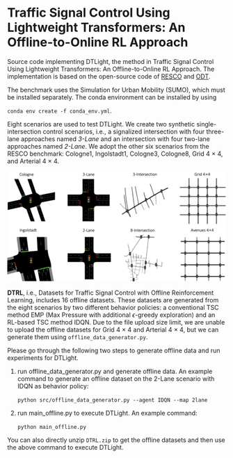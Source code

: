 # Traffic Signal Control Using Lightweight Transformers: An Offline-to-Online RL Approach

Source code implementing DTLight, the method in Traffic Signal Control Using Lightweight Transformers: An Offline-to-Online RL Approach.
The implementation is based on the open-source code of [RESCO](https://github.com/Pi-Star-Lab/RESCO) and [ODT](https://github.com/facebookresearch/online-dt).

The benchmark uses the Simulation for Urban Mobility (SUMO), which must be installed separately. The conda environment can be installed by using

 `conda env create -f conda_env.yml`.

Eight scenarios are used to test DTLight. We create two synthetic single-intersection control scenarios, i.e., a signalized intersection with four three-lane approaches named _3-Lane_ and an intersection with four two-lane approaches named _2-Lane_. We adopt the other six scenarios from the RESCO benchmark: Cologne1, Ingolstadt1, Cologne3, Cologne8, Grid 4 × 4, and Arterial 4 × 4.

![](fig/maps.png)

**DTRL**, i.e., Datasets for Traffic Signal Control with Offline Reinforcement Learning, includes 16 offline datasets. These datasets are generated from the eight scenarios by two different behavior policies: a conventional TSC method EMP (Max Pressure with additional $\epsilon$-greedy exploration) and an RL-based TSC method IDQN.
Due to the file upload size limit, we are unable to upload the offline datasets for Grid 4 × 4 and Arterial 4 × 4, but we can generate them using `offline_data_generator.py`.

Please go through the following two steps to generate offline data and run experiments for DTLight.

1. run offline_data_generator.py and generate offline data. An example command to generate an offline dataset on the 2-Lane scenario with IDQN as behavior policy:

   `python src/offline_data_generator.py --agent IDQN --map 2lane`

2. run main_offline.py to execute DTLight. An example command:

    `python main_offline.py`

You can also directly unzip `DTRL.zip` to get the offline datasets and then use the above command to execute DTLight.
